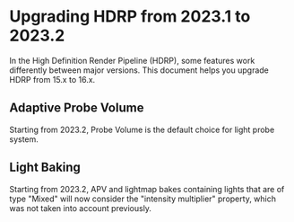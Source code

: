 # Upgrading HDRP from 2023.1 to 2023.2

In the High Definition Render Pipeline (HDRP), some features work differently between major versions. This document helps you upgrade HDRP from 15.x to 16.x.

## Adaptive Probe Volume

Starting from 2023.2, Probe Volume is the default choice for light probe system.

## Light Baking

Starting from 2023.2, APV and lightmap bakes containing lights that are of type "Mixed" will now consider the "intensity multiplier" property, which was not taken into account previously.
